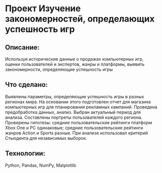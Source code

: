 # Проект Изучение закономерностей, определающих успешность игр

## Описание:

Используя исторические данные о продажах компьютерных игр, оценки пользователей и экспертов,
жанры и платформы, выявить закономерности, определяющие успешность игры 

## Что сделано:

Выявлены параметры, определяющие успешность игры в разных регионах мира. На
основании этого подготовлен отчет для магазина компьютерных игр для планирования
рекламных кампаний. Проведена предобработка данных, анализ. Выбран актуальный
период для анализа. Составлены портреты пользователей каждого региона. Проверены
гипотезы: средние пользовательские рейтинги платформ Xbox One и PC одинаковые;
средние пользовательские рейтинги жанров Action и Sports разные. При анализе использовал критерий Стьюдента для независимых выборок.

## Технологии:

Python, Pandas, NumPy, Matplotlib
